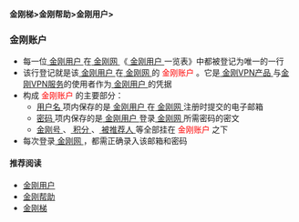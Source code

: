 #### 金刚梯>金刚帮助>金刚用户>
### 金刚账户
- 每一位[ 金刚用户 ](https://a2zitpro.github.io/web/kkuser)在[ 金刚网 ](https://a2zitpro.github.io/web/kksitecn)《[ 金刚用户 ](https://a2zitpro.github.io/web/kkuser)一览表》中都被登记为唯一的一行
- 该行登记就是该[ 金刚用户 ](https://a2zitpro.github.io/web/kkuser)在[ 金刚网 ](https://a2zitpro.github.io/web/kksitecn)的<font color="Red"> 金刚账户 </font>。它是[ 金刚VPN产品 ](https://a2zitpro.github.io/web/kkproducts)与[金刚VPN服务](https://a2zitpro.github.io/web/kkservices)的使用者作为[ 金刚用户 ](https://a2zitpro.github.io/web/kkuser)的凭据
- 构成 <font color="Red"> 金刚账户 </font>的主要部分：<br>
  - [ 用户名 ](https://a2zitpro.github.io/web/用户名&密码)项内保存的是[ 金刚用户 ](https://a2zitpro.github.io/web/kkuser)在[ 金刚网 ](https://a2zitpro.github.io/web/kksitecn)注册时提交的电子邮箱
  - [ 密码 ](https://a2zitpro.github.io/web/用户名&密码)项内保存的是[ 金刚用户 ](https://a2zitpro.github.io/web/kkuser)登录[ 金刚网 ](https://a2zitpro.github.io/web/kksitecn)所需密码的密文
  - [ 金刚号 ](https://a2zitpro.github.io/web/金刚号)、[ 积分 ](https://a2zitpro.github.io/web/积分)、[ 被推荐人 ](https://a2zitpro.github.io/web/被推荐人)等全部挂在<font color="Red"> 金刚账户 </font>之下
- 每次登录[ 金刚网 ](https://a2zitpro.github.io/web/kksitecn)，都需正确录入该邮箱和密码

#### 推荐阅读
- [金刚用户](https://a2zitpro.github.io/web/list_kkuser)
- [金刚帮助](https://a2zitpro.github.io/web/list_helpkkvpn)
- [金刚梯](https://a2zitpro.github.io/web/dlb)
